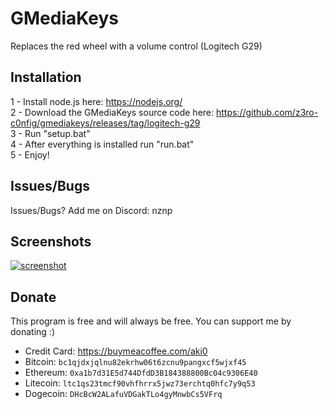 # GMediaKeys
Replaces the red wheel with a volume control (Logitech G29)
## Installation

1 - Install node.js here: https://nodejs.org/ \
2 - Download the GMediaKeys source code here: https://github.com/z3ro-c0nfig/gmediakeys/releases/tag/logitech-g29 \
3 - Run "setup.bat"\
4 - After everything is installed run "run.bat"\
5 - Enjoy!
## Issues/Bugs

Issues/Bugs? Add me on Discord: nznp
## Screenshots

[![screenshot](https://cdn.discordapp.com/attachments/1225889212411285526/1244026868655718460/image.png?ex=66539dce&is=66524c4e&hm=d4edd08715cb51a30a843f107973459886dc76612282c884ff7c50b765705577&)](https://github.com/z3ro-c0nfig/GMediaKeys/blob/main/screenshot.png?raw=true)
## Donate
This program is free and will always be free. You can support me by donating :)

- Credit Card: https://buymeacoffee.com/aki0
- Bitcoin: `bc1qjdxjqlnu82ekrhw06t6zcnu9pangxcf5wjxf45`
- Ethereum: `0xa1b7d31E5d744DfdD3B184388800Bc04c9306E40`
- Litecoin: `ltc1qs23tmcf90vhfhrrx5jwz73erchtq0hfc7y9q53`
- Dogecoin: `DHcBcW2ALafuVDGakTLo4gyMnwbCs5VFrq`
